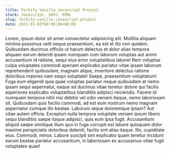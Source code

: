 ```yaml
---
title: Forkify Vanilla Javascript Project
stack: Javascript, SASS, HTML
slug: forkify-vanilla-javascript-project
date: 2021-01-02T00:00:00+00:00
---
```


Lorem, ipsum dolor sit amet consectetur adipisicing elit. Mollitia aliquam minima possimus velit neque praesentium, ea est et illo non quidem. Quibusdam ducimus officiis ut harum delectus et dolor alias tempora aliquam earum deleniti ipsam numquam cum laborum voluptas aut animi accusantium id ratione, sequi eius error voluptatibus labore! Rem voluptas culpa voluptates commodi aperiam explicabo pariatur vitae ipsam laborum reprehenderit quibusdam, magnam atque, inventore delectus ratione doloribus maiores nam sequi voluptate! Saepe, praesentium voluptatum! Fuga eum eligendi quia quae voluptas pariatur neque quibusdam at nemo ipsam sequi aspernatur, eaque ad ducimus vitae tenetur dolore qui facilis asperiores explicabo voluptatibus blanditiis adipisci reiciendis. Facere id numquam tempora nihil nisi debitis vel odio veniam itaque, nemo laboriosam sit. Quibusdam quis facilis commodi, ad est eum nostrum nemo magnam aspernatur cumque illo beatae. Laborum atque doloremque ipsam? Aut vitae autem officia. Excepturi nulla tempora voluptate veniam ipsum libero sequi blanditiis saepe itaque adipisci, quis eum ipsa fugit. Accusantium aliquid saepe similique illum quo in fuga corrupti est labore quisquam dolor maxime perspiciatis doloribus deleniti, facilis sint alias itaque. Illo, cupiditate eius. Commodi, minus. Labore suscipit sint explicabo quam tenetur incidunt earum beatae pariatur accusantium, in laboriosam ex accusamus vitae fugit voluptates quae!
